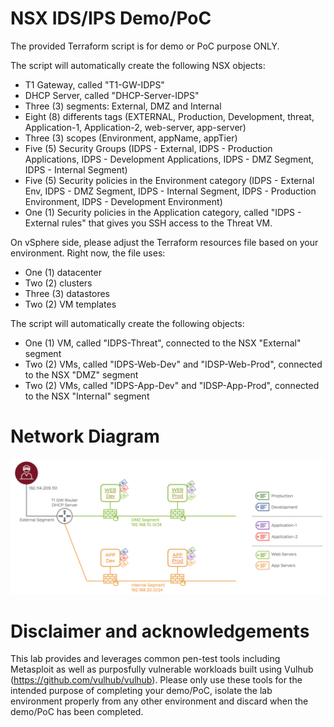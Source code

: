 # NSX IDS/IPS Demo/PoC

The provided Terraform script is for demo or PoC purpose ONLY.

The script will automatically create the following NSX objects:
- T1 Gateway, called "T1-GW-IDPS"
- DHCP Server, called "DHCP-Server-IDPS"
- Three (3) segments: External, DMZ and Internal
- Eight (8) differents tags (EXTERNAL, Production, Development, threat, Application-1, Application-2, web-server, app-server)
- Three (3) scopes (Environment, appName, appTier)
- Five (5) Security Groups (IDPS - External, IDPS - Production Applications, IDPS - Development Applications, IDPS - DMZ Segment, IDPS - Internal Segment)
- Five (5) Security policies in the Environment category (IDPS - External Env, IDPS - DMZ Segment, IDPS - Internal Segment, IDPS - Production Environment, IDPS - Development Environment)
- One (1) Security policies in the Application category, called "IDPS - External rules" that gives you SSH access to the Threat VM.

On vSphere side, please adjust the Terraform resources file based on your environment.
Right now, the file uses:
- One (1) datacenter
- Two (2) clusters
- Three (3) datastores
- Two (2) VM templates

The script will automatically create the following objects:
- One (1) VM, called "IDPS-Threat", connected to the NSX "External" segment
- Two (2) VMs, called "IDPS-Web-Dev" and "IDSP-Web-Prod", connected to the NSX "DMZ" segment
- Two (2) VMs, called "IDPS-App-Dev" and "IDSP-App-Prod", connected to the NSX "Internal" segment

# Network Diagram
![Diagram](IDPS-demo.png)


# Disclaimer and acknowledgements

This lab provides and leverages common pen-test tools including Metasploit as well as purposfully vulnerable workloads built using Vulhub (https://github.com/vulhub/vulhub). Please only use these tools for the intended purpose of completing your demo/PoC, isolate the lab environment properly from any other environment and discard when the demo/PoC has been completed.
